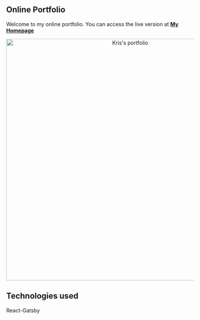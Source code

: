 ## Online Portfolio

Welcome to my online portfolio. You can access the live version at  **[My Homepage](https://www.kristopherlong.com/)**




<p align="center">
  <img src="https://github.com/Dev-kris/portfolio/blob/master/demo/demo.png" width="650" title="Kris's portfolio">
  
</p>



## Technologies used
React-Gatsby

